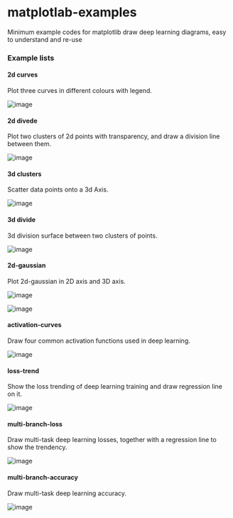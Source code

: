 # matplotlab-examples
Minimum example codes for matplotlib draw deep learning diagrams, easy to understand and re-use

### Example lists

#### 2d curves
Plot three curves in different colours with legend.

![image](https://user-images.githubusercontent.com/19631039/113669388-44738d00-96e6-11eb-8f63-c7f215685fee.png)

#### 2d divede
Plot two clusters of 2d points with transparency, and draw a division line between them.

![image](https://user-images.githubusercontent.com/19631039/113669402-4d645e80-96e6-11eb-9787-1d603c262686.png)


#### 3d clusters
Scatter data points onto a 3d Axis.

![image](https://user-images.githubusercontent.com/19631039/113669464-640ab580-96e6-11eb-90ee-48aeb92d5cb2.png)

#### 3d divide
3d division surface between two clusters of points.

![image](https://user-images.githubusercontent.com/19631039/113669433-56553000-96e6-11eb-8f89-b8f75fe1454a.png)

#### 2d-gaussian
Plot 2d-gaussian in 2D axis and 3D axis.

![image](https://user-images.githubusercontent.com/19631039/113669503-75ec5880-96e6-11eb-9b87-7f5a024600b3.png)

![image](https://user-images.githubusercontent.com/19631039/113669513-784eb280-96e6-11eb-942b-5bd76cfa01fc.png)


#### activation-curves
Draw four common activation functions used in deep learning.

![image](https://user-images.githubusercontent.com/19631039/113669537-7edd2a00-96e6-11eb-883f-48ce53dc3d96.png)


#### loss-trend
Show the loss trending of deep learning training and draw regression line on it.

![image](https://user-images.githubusercontent.com/19631039/113669546-8270b100-96e6-11eb-98d7-696db5c6d946.png)

#### multi-branch-loss
Draw multi-task deep learning losses, together with a regression line to show the trendency.

![image](https://user-images.githubusercontent.com/19631039/113669625-9a483500-96e6-11eb-9ae6-814d9141726d.png)


#### multi-branch-accuracy
Draw multi-task deep learning accuracy.

![image](https://user-images.githubusercontent.com/19631039/113669608-94525400-96e6-11eb-82b3-2abbc40ecf97.png)
